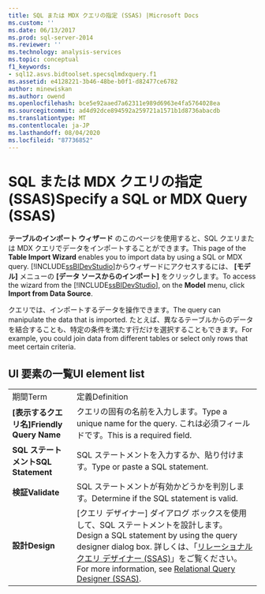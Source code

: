 ```yaml
---
title: SQL または MDX クエリの指定 (SSAS) |Microsoft Docs
ms.custom: ''
ms.date: 06/13/2017
ms.prod: sql-server-2014
ms.reviewer: ''
ms.technology: analysis-services
ms.topic: conceptual
f1_keywords:
- sql12.asvs.bidtoolset.specsqlmdxquery.f1
ms.assetid: e4128221-3b46-48be-b0f1-d82477ce6782
author: minewiskan
ms.author: owend
ms.openlocfilehash: bce5e92aaed7a62311e989d6963e4fa5764028ea
ms.sourcegitcommit: ad4d92dce894592a259721a1571b1d8736abacdb
ms.translationtype: MT
ms.contentlocale: ja-JP
ms.lasthandoff: 08/04/2020
ms.locfileid: "87736852"
---
```

# <a name="specify-a-sql-or-mdx-query-ssas"></a><span data-ttu-id="c8946-102">SQL または MDX クエリの指定 (SSAS)</span><span class="sxs-lookup"><span data-stu-id="c8946-102">Specify a SQL or MDX Query (SSAS)</span></span>
  <span data-ttu-id="c8946-103">**テーブルのインポート ウィザード** のこのページを使用すると、SQL クエリまたは MDX クエリでデータをインポートすることができます。</span><span class="sxs-lookup"><span data-stu-id="c8946-103">This page of the **Table Import Wizard** enables you to import data by using a SQL or MDX query.</span></span> <span data-ttu-id="c8946-104">[!INCLUDE[ssBIDevStudio](../includes/ssbidevstudio-md.md)]からウィザードにアクセスするには、 **[モデル]** メニューの **[データ ソースからのインポート]** をクリックします。</span><span class="sxs-lookup"><span data-stu-id="c8946-104">To access the wizard from the [!INCLUDE[ssBIDevStudio](../includes/ssbidevstudio-md.md)], on the **Model** menu, click **Import from Data Source**.</span></span>  
  
 <span data-ttu-id="c8946-105">クエリでは、インポートするデータを操作できます。</span><span class="sxs-lookup"><span data-stu-id="c8946-105">The query can manipulate the data that is imported.</span></span> <span data-ttu-id="c8946-106">たとえば、異なるテーブルからのデータを結合することも、特定の条件を満たす行だけを選択することもできます。</span><span class="sxs-lookup"><span data-stu-id="c8946-106">For example, you could join data from different tables or select only rows that meet certain criteria.</span></span>  
  
## <a name="ui-element-list"></a><span data-ttu-id="c8946-107">UI 要素の一覧</span><span class="sxs-lookup"><span data-stu-id="c8946-107">UI element list</span></span>  
  
|||  
|-|-|  
|<span data-ttu-id="c8946-108">期間</span><span class="sxs-lookup"><span data-stu-id="c8946-108">Term</span></span>|<span data-ttu-id="c8946-109">定義</span><span class="sxs-lookup"><span data-stu-id="c8946-109">Definition</span></span>|  
|<span data-ttu-id="c8946-110">**[表示するクエリ名]**</span><span class="sxs-lookup"><span data-stu-id="c8946-110">**Friendly Query Name**</span></span>|<span data-ttu-id="c8946-111">クエリの固有の名前を入力します。</span><span class="sxs-lookup"><span data-stu-id="c8946-111">Type a unique name for the query.</span></span> <span data-ttu-id="c8946-112">これは必須フィールドです。</span><span class="sxs-lookup"><span data-stu-id="c8946-112">This is a required field.</span></span>|  
|<span data-ttu-id="c8946-113">**SQL ステートメント**</span><span class="sxs-lookup"><span data-stu-id="c8946-113">**SQL Statement**</span></span>|<span data-ttu-id="c8946-114">SQL ステートメントを入力するか、貼り付けます。</span><span class="sxs-lookup"><span data-stu-id="c8946-114">Type or paste a SQL statement.</span></span>|  
|<span data-ttu-id="c8946-115">**検証**</span><span class="sxs-lookup"><span data-stu-id="c8946-115">**Validate**</span></span>|<span data-ttu-id="c8946-116">SQL ステートメントが有効かどうかを判別します。</span><span class="sxs-lookup"><span data-stu-id="c8946-116">Determine if the SQL statement is valid.</span></span>|  
|<span data-ttu-id="c8946-117">**設計**</span><span class="sxs-lookup"><span data-stu-id="c8946-117">**Design**</span></span>|<span data-ttu-id="c8946-118">[クエリ デザイナー] ダイアログ ボックスを使用して、SQL ステートメントを設計します。</span><span class="sxs-lookup"><span data-stu-id="c8946-118">Design a SQL statement by using the query designer dialog box.</span></span> <span data-ttu-id="c8946-119">詳しくは、「[リレーショナル クエリ デザイナー &#40;SSAS&#41;](relational-query-designer-ssas.md)」をご覧ください。</span><span class="sxs-lookup"><span data-stu-id="c8946-119">For more information, see [Relational Query Designer &#40;SSAS&#41;](relational-query-designer-ssas.md).</span></span>|  
  
  
